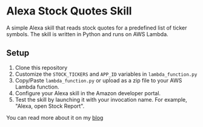 # Alexa Stock Quotes Skill

A simple Alexa skill that reads stock quotes for a predefined list of ticker symbols. The skill is written in Python and runs on AWS Lambda.

## Setup

1. Clone this repository
2. Customize the `STOCK_TICKERS` and `APP_ID` variables in `lambda_function.py`
3. Copy/Paste `lambda_function.py` or upload as a zip file to your AWS Lambda function.
4. Configure your Alexa skill in the Amazon developer portal.
5. Test the skill by launching it with your invocation name. For example, "Alexa, open Stock Report".

You can read more about it on my [blog](https://ewenchou.github.io/blog/2016/04/08/asking-for-stocks/)
